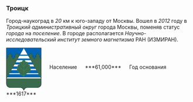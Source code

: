 <!--2021-12-05 00:36:11-->
### Троицк
Город-наукоград в *20* км к юго-западу от Москвы. Вошел в *2012* году в *Троицкий административный округ* города Москвы,
поменяв статус *города* на *поселение*.
В городе располагается *Научно-исследовательский институт земного магнетизма* РАН (ИЗМИРАН).

<span class="dt">
  <img src="Troitsk.png" align="middle" width="96px"> &emsp; 
<span class="dtc">
  Население &emsp; ***61,000*** &emsp;
  Год&nbsp;основания &emsp; ***1617***
</span>
</span>
